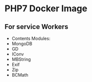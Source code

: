# PHP7 Docker Image 
## For service Workers
- Contents Modules:
 - MongoDB
 - GD
 - IConv
 - MBString
 - Exif
 - Zip
 - BCMath
